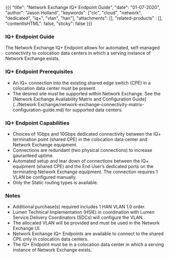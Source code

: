 {{{
  "title": "Network Exchange IQ+ Endpoint Guide",
  "date": "01-07-2020",
  "author": "Jason Holland",
  "keywords": ["clc", "cloud", "network", "dedicated", "iq+", "vlan", "han"],
  "attachments": [],
  "related-products" : [],
  "contentIsHTML": false,
  "sticky": false
}}}

### IQ+ Endpoint Guide

The Network Exchange IQ+ Endpoint allows for automated, self-managed connectivity to colocation data centers in which a serving instance of Network Exchange exists.

### IQ+ Endpoint Prerequisites

* An IQ+ connection into the existing shared edge switch (CPE) in a colocation data center must be present.
* The desired site must be supported within Network Exchange. See the [Network Exchange Availability Matrix and Configuration Guide](../Network Exchange/network-exchange-connectivity-matrix-configuration-guide.md) for supported data centers.

### IQ+ Endpoint Capabilities

* Choices of 1Gbps and 10Gbps dedicated connectivity between the IQ+ termination point (shared CPE) in the colocation data center and Network Exchange equipment.
* Connections are redundant (two physical connections) to increase gauranteed uptime.
* Automated setup and tear down of connections between the IQ+ equipment (shared CPE) and the End User’s dedicated ports on the terminating Network Exchange equipment. The connection requires 1 VLAN be configured manually.  
* Only the Static routing types is available.

### Notes

* Additional purchase(s) required includes 1 HAN VLAN 1.0 order.
* Lumen Technical Implementation (HSIE) in coordination with Lumen Service Delivery Coordinators (SDCs) will configure the VLAN.
* The allocated VLAN will be provided and must be used in the Network Exchange UI.  
* Network Exchange IQ+ Endpoints are available to connect to the shared CPE only in colocation data centers.
* The IQ+ Endpoint must be in a colocation data center in which a serving instance of Network Exchange exists.
